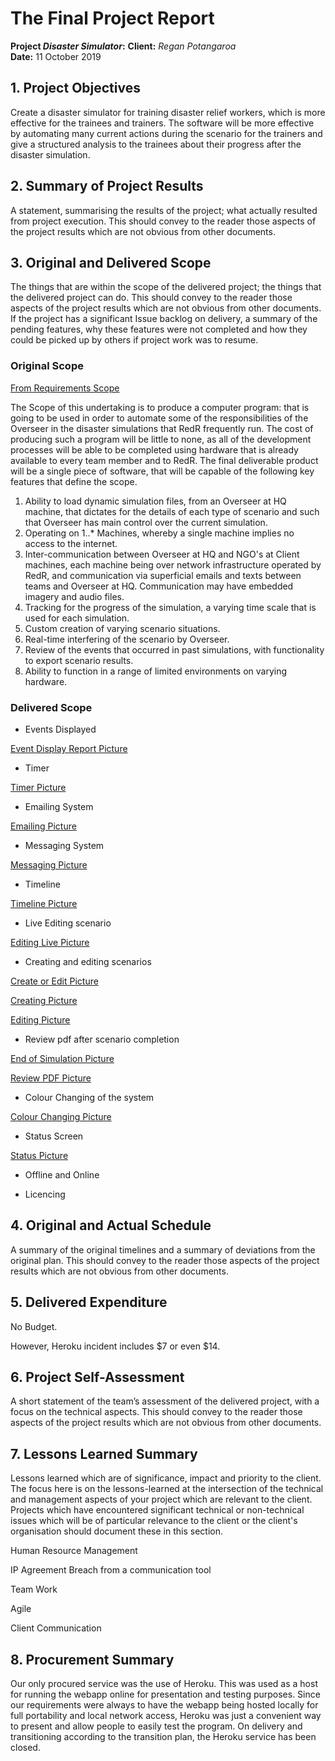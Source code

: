 # The Final Project Report
**Project *Disaster Simulator*:** 
**Client:** *Regan Potangaroa*  
**Date:** 11 October 2019

## 1. Project Objectives

Create a disaster simulator for training disaster relief workers, which is more effective for the trainees and trainers. The software will be more effective by automating many current actions during the scenario for the trainers and give a structured analysis to the trainees about their progress after the disaster simulation. 


## 2. Summary of Project Results

A statement, summarising the results of the project; what actually resulted from project execution. This should convey to the reader those aspects of the project results which are not obvious from other documents.

## 3. Original and Delivered Scope

The things that are within the scope of the delivered project; the things that the delivered project can do. This should convey to the reader those aspects of the project results which are not obvious from other documents. If the project has a significant Issue backlog on delivery, a summary of the pending features, why these features were not completed and how they could be picked up by others if project work was to resume.

### Original Scope

[From Requirements Scope](https://gitlab.ecs.vuw.ac.nz/ENGR300-2019/Project-16/redr-disaster-simulation-program/wikis/Team%2016/Requirements)

The Scope of this undertaking is to produce a computer program: that is going to be used in order to automate some of the responsibilities of the Overseer in the disaster simulations that RedR frequently run. The cost of producing such a program will be little to none, as all of the development processes will be able to be completed using hardware that is already available to every team member and to RedR. The final deliverable product will be a single piece of software, that will be capable of the following key features that define the scope.

1. Ability to load dynamic simulation files, from an Overseer at HQ machine, that dictates for the details of each type of scenario and such that Overseer has main control over the current simulation.
2. Operating on 1..* Machines, whereby a single machine implies no access to the internet.
3. Inter-communication between Overseer at HQ and NGO's at Client machines, each machine being over network infrastructure operated by RedR, and communication via superficial emails and texts between teams and Overseer at HQ. Communication may have embedded imagery and audio files.
4. Tracking for the progress of the simulation, a varying time scale that is used for each simulation.
5. Custom creation of varying scenario situations.
6. Real-time interfering of the scenario by Overseer.
7. Review of the events that occurred in past simulations, with functionality to export scenario results.
8. Ability to function in a range of limited environments on varying hardware.


### Delivered Scope

- Events Displayed 

[Event Display Report Picture](https://gitlab.ecs.vuw.ac.nz/ENGR300-2019/Project-16/redr-disaster-simulation-program/blob/master/Images/ViewEvent.PNG)


- Timer 

[Timer Picture](https://gitlab.ecs.vuw.ac.nz/ENGR300-2019/Project-16/redr-disaster-simulation-program/blob/master/Images/timer.PNG)

- Emailing System 

[Emailing Picture](https://gitlab.ecs.vuw.ac.nz/ENGR300-2019/Project-16/redr-disaster-simulation-program/blob/master/Images/emailer.PNG)

- Messaging System 

[Messaging Picture](https://gitlab.ecs.vuw.ac.nz/ENGR300-2019/Project-16/redr-disaster-simulation-program/blob/master/Images/Messaging.PNG)

- Timeline 

[Timeline Picture](https://gitlab.ecs.vuw.ac.nz/ENGR300-2019/Project-16/redr-disaster-simulation-program/blob/master/Images/timeline.PNG)

- Live Editing scenario 

[Editing Live Picture](https://gitlab.ecs.vuw.ac.nz/ENGR300-2019/Project-16/redr-disaster-simulation-program/blob/master/Images/LiveEdit.PNG)

- Creating and editing scenarios 

[Create or Edit Picture](https://gitlab.ecs.vuw.ac.nz/ENGR300-2019/Project-16/redr-disaster-simulation-program/blob/master/Images/CreateOrEdit.PNG)

[Creating Picture](https://gitlab.ecs.vuw.ac.nz/ENGR300-2019/Project-16/redr-disaster-simulation-program/blob/master/Images/creating.PNG)

[Editing Picture](https://gitlab.ecs.vuw.ac.nz/ENGR300-2019/Project-16/redr-disaster-simulation-program/blob/master/Images/editing.PNG)

- Review pdf after scenario completion 

[End of Simulation Picture](https://gitlab.ecs.vuw.ac.nz/ENGR300-2019/Project-16/redr-disaster-simulation-program/blob/master/Images/pdfReivewPopUp.PNG) 

[Review PDF Picture](https://gitlab.ecs.vuw.ac.nz/ENGR300-2019/Project-16/redr-disaster-simulation-program/blob/master/Images/ReviewPDF.PNG)

- Colour Changing of the system 

[Colour Changing Picture](https://gitlab.ecs.vuw.ac.nz/ENGR300-2019/Project-16/redr-disaster-simulation-program/blob/master/Images/ColourChanger.PNG)

- Status Screen 

[Status Picture](https://gitlab.ecs.vuw.ac.nz/ENGR300-2019/Project-16/redr-disaster-simulation-program/blob/master/Images/status.png)

- Offline and Online 

- Licencing


## 4. Original and Actual Schedule

A summary of the original timelines and a summary of deviations from the original plan. This should convey to the reader those aspects of the project results which are not obvious from other documents.

## 5. Delivered Expenditure

No Budget. 

However, Heroku incident includes $7 or even $14.

## 6. Project Self-Assessment

A short statement of the team’s assessment of the delivered project, with a focus on the technical aspects. This should convey to the reader those aspects of the project results which are not obvious from other documents.

## 7. Lessons Learned Summary

Lessons learned which are of significance, impact and priority to the client. The focus here is on the lessons-learned at the intersection of the technical and management aspects of your project which are relevant to the client. Projects which have encountered significant technical or non-technical issues which will be of particular relevance to the client or the client's organisation should document these in this section.

Human Resource Management

IP Agreement Breach from a communication tool

Team Work

Agile

Client Communication

## 8. Procurement Summary
Our only procured service was the use of Heroku. This was used as a host for running the webapp online for presentation and testing purposes. Since our requirements were always to have the webapp being hosted locally for full portability and local network access, Heroku was just a convenient way to present and allow people to easily test the program. On delivery and transitioning according to the transition plan, the Heroku service has been closed.